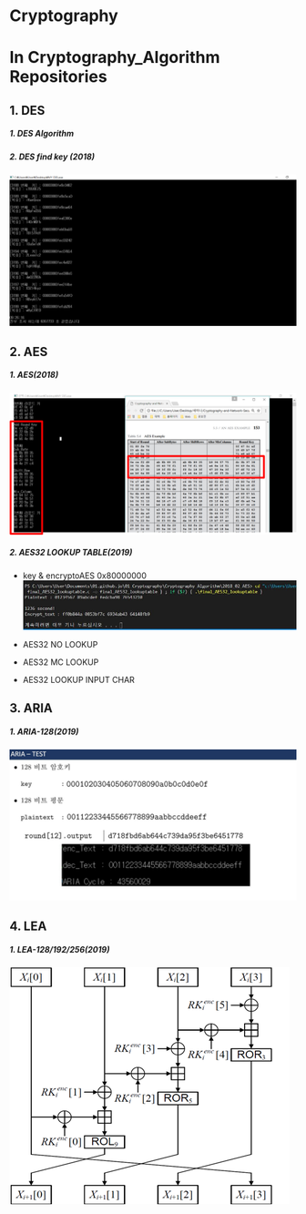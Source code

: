 # Cryptography

# In Cryptography_Algorithm Repositories

## 1. DES
  ##### 1. DES Algorithm
  
  ##### 2. DES find key (2018)
  
  ![findkey](./Cryptography_Algorithm/2018_01_DES/MD/DES_brute-force.PNG)
  
## 2. AES
  
  ##### 1. AES(2018)
  
  ![AES_EXE](./Cryptography_Algorithm/2018_02_AES/MD/AES_3.png)

  ##### 2. AES32 LOOKUP TABLE(2019)  
  - key & encryptoAES 0x80000000 
![AE32_EXE_0X80000000](./Cryptography_Algorithm/2018_02_AES/MD/AES32_LOOKUP_0X80000000_time.JPG)
  
    
 - AES32 NO LOOKUP
  
 - AES32 MC LOOKUP
  
 - AES32 LOOKUP INPUT CHAR

 ## 3. ARIA
  
  ##### 1. ARIA-128(2019)

  ![ARIA](Cryptography_Algorithm/2019_03_ARIA/%EA%B2%B0%EA%B3%BC%20%EC%BA%A1%EC%B2%98/ARIA%20%EA%B2%B0%EA%B3%BC%20%EB%B3%B4%EC%9D%B4%EA%B8%B0.JPG?raw=true)


 ## 4. LEA  

  ##### 1. LEA-128/192/256(2019)

  ![LEA](https://github.com/joseoyeon/Cryptography/blob/master/Cryptography_Algorithm/2019_05_LEA/%EC%B0%B8%EA%B3%A0/LEA_%EC%95%94%ED%98%B8%ED%99%94.jpg?raw=true)